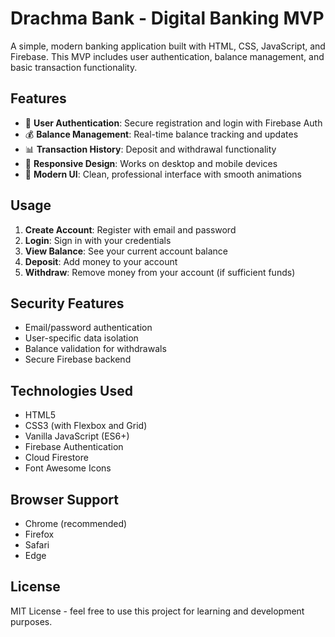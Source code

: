 # Drachma Bank - Digital Banking MVP

A simple, modern banking application built with HTML, CSS, JavaScript, and Firebase. This MVP includes user authentication, balance management, and basic transaction functionality.

## Features

- 🔐 **User Authentication**: Secure registration and login with Firebase Auth
- 💰 **Balance Management**: Real-time balance tracking and updates
- 📊 **Transaction History**: Deposit and withdrawal functionality
- 📱 **Responsive Design**: Works on desktop and mobile devices
- 🎨 **Modern UI**: Clean, professional interface with smooth animations

## Usage

1. **Create Account**: Register with email and password
2. **Login**: Sign in with your credentials
3. **View Balance**: See your current account balance
4. **Deposit**: Add money to your account
5. **Withdraw**: Remove money from your account (if sufficient funds)

## Security Features

- Email/password authentication
- User-specific data isolation
- Balance validation for withdrawals
- Secure Firebase backend

## Technologies Used

- HTML5
- CSS3 (with Flexbox and Grid)
- Vanilla JavaScript (ES6+)
- Firebase Authentication
- Cloud Firestore
- Font Awesome Icons

## Browser Support

- Chrome (recommended)
- Firefox
- Safari
- Edge

## License

MIT License - feel free to use this project for learning and development purposes.
